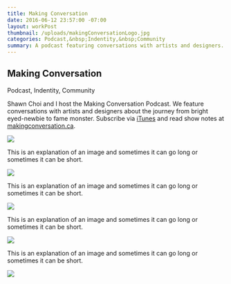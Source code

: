 ```yaml
---
title: Making Conversation
date: 2016-06-12 23:57:00 -07:00
layout: workPost
thumbnail: /uploads/makingConversationLogo.jpg
categories: Podcast,&nbsp;Indentity,&nbsp;Community
summary: A podcast featuring conversations with artists and designers.
---
```


<article>
<div class="vh-100 dt w-100 bg-black white pt5 pb6 ph4 bb b--black-10" style="background: url(/uploads/makingConversationProcess.jpg) no-repeat center; background-size: cover;">
	<div class="dtc v-mid">
  		<h1 class="f2 f2-m f-subheadline-l measure lh-title fw1 mb0">Making Conversation</h1>
  		<p class="measure f6 f5-ns lh-copy i">Podcast, Indentity, Community</p>
	</div>
</div>

<div class="cf pv4-ns pv4-l">
    <div class="fl w-100 w-40-ns f5 f4-ns f4-l ph4 lh-copy">
    	<p class="mt0-ns">Shawn Choi and I host the Making Conversation Podcast. We feature conversations with artists and designers about the journey from bright eyed-newbie to fame monster. Subscribe via <a href="https://itunes.apple.com/ca/podcast/making-conversation/id866475083?mt=2" target="_blank" title="Making Conversatino on iTunes">iTunes</a> and read show notes at <a href="http://makingconversation.ca/" target="_blank" title="Making Conversation Podcast">makingconversation.ca</a>.</p>
	</div>
	<div class="fl w-100 w-60-ns pr4-ns pr4-l">
		<img class="w-100 ba b--black-10" src="/uploads/makingConversationLogo.jpg"/>
	</div>
</div>

<div class="cf pv4-ns pv4-l">
    <div class="fl w-100 w-40-ns f5 f4-ns f4-l ph4 lh-copy">
    	<p class="mt0-ns">This is an explanation of an image and sometimes it can go long or sometimes it can be short.</p>
	</div>
	<div class="fl w-100 w-60-ns pr4-ns pr4-l">
		<img class="w-100 ba b--black-10" src="/uploads/makingConversationProcess.jpg"/>
	</div>
</div>

<div class="cf pv4-ns pv4-l">
    <div class="fl w-100 w-40-ns f5 f4-ns f4-l ph4 lh-copy">
    	<p class="mt0-ns">This is an explanation of an image and sometimes it can go long or sometimes it can be short.</p>
	</div>
	<div class="fl w-100 w-60-ns pr4-ns pr4-l">
		<img class="w-100 ba b--black-10" src="/uploads/makingConversationResponsiveShowcase.jpg"/>
	</div>
</div>

<div class="cf pv4-ns pv4-l">
    <div class="fl w-100 w-40-ns f5 f4-ns f4-l ph4 lh-copy">
    	<p class="mt0-ns">This is an explanation of an image and sometimes it can go long or sometimes it can be short.</p>
	</div>
	<div class="fl w-100 w-60-ns pr4-ns pr4-l">
		<img class="w-100 ba b--black-10" src="/uploads/makingConversationTwitter.jpg"/>
	</div>
</div>

<div class="cf pv4-ns pv4-l mb4 bb b--black-10">
    <div class="fl w-100 w-40-ns f5 f4-ns f4-l ph4 lh-copy">
    	<p class="mt0-ns">This is an explanation of an image and sometimes it can go long or sometimes it can be short.</p>
	</div>
	<div class="fl w-100 w-60-ns pr4-ns pr4-l">
		<img class="w-100 ba b--black-10" src="/uploads/makingConversationiTunes.jpg"/>
	</div>
</div>

</article>